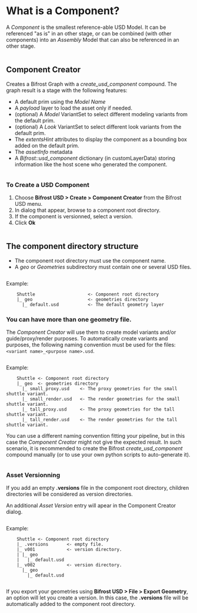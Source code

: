 # What is a Component?
A _Component_ is the smallest reference-able USD Model. It can be referenced "as is" in an other stage, or can be combined (with other components) into an _Assembly_ Model that can also be referenced in an other stage.
```

```
## Component Creator
Creates a Bifrost Graph with a _create_usd_component_ compound. The graph result is a stage with the following features:
- A default prim using the _Model Name_
- A _payload_ layer to load the asset only if needed.
- (optional) A _Model_ VariantSet to select different modeling variants from the default prim.
- (optional) A _Look_ VariantSet to select different look variants from the default prim.
- The _extentsHint_ attributes to display the component as a bounding box added on the default prim.
- The _assetInfo_ metadata
- A _Bifrost::usd_component_ dictionary (in customLayerData) storing information like the host scene who generated the component.

```

```
### To Create a USD Component
1. Choose **Bifrost USD > Create > Component Creator** from the Bifrost USD menu.
2. In dialog that appear, browse to a component root directory.
3. If the component is versionned, select a version.
4. Click **Ok**
```

```
## The component directory structure
* The component root directory must use the component name.
* A *geo* or *Geometries* subdirectory must contain one or several USD files.
```

```
Example:
```
	Shuttle                    <- Component root directory
	|_ geo                     <- geometries directory
	  |_ default.usd           <- The default geometry layer

```
### You can have more than one geometry file.

The _Component Creator_ will use them to create model variants and/or guide/proxy/render purposes.
To automatically create variants and purposes, the following naming convention must be used for the files:
   `<variant name>_<purpose name>.usd`.
```

```
Example:
```
	Shuttle <- Component root directory
	|_ geo  <- geometries directory
	  |_ small_proxy.usd    <- The proxy geometries for the small shuttle variant.
	  |_ small_render.usd   <- The render geometries for the small shuttle variant.
	  |_ tall_proxy.usd     <- The proxy geometries for the tall shuttle variant.
	  |_ tall_render.usd    <- The render geometries for the tall shuttle variant.

```
You can use a different naming convention fitting your pipeline, but in this case the _Component Creator_ might
not give the expected result. In such scenario, it is recommended to create the Bifrost _create_usd_component_ compound manually (or to use your own python scripts to auto-generate it).
```

```
### Asset Versionning
If you add an empty **.versions** file in the component root directory, children directories will be considered 
as version directories. 
    
An additional *Asset Version* entry will apear in the Component Creator dialog.
```

```
Example:
```
	Shuttle <- Component root directory
	|_ .versions       <- empty file.
	|_ v001            <- version directory.
	| |_ geo
	|   |_ default.usd
	|_ v002            <- version directory.
	  |_ geo
	    |_ default.usd
	    
```
If you export your geometries using **Bifrost USD > File > Export Geometry**, an option will let you create a version. In this case, the **.versions** file will be automatically added to the component root directory.
